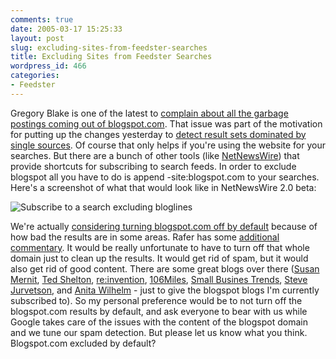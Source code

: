 ```yaml
---
comments: true
date: 2005-03-17 15:25:33
layout: post
slug: excluding-sites-from-feedster-searches
title: Excluding Sites from Feedster Searches
wordpress_id: 466
categories:
- Feedster
---
```


Gregory Blake is one of the latest to [complain about all the garbage postings coming out of blogspot.com](http://www.ezoons.com/2005/03/17/blogger_feedster_spammers_useless.html). That issue was part of the motivation for putting up the changes yesterday to [detect result sets dominated by single sources](http://www.bitsplitter.net/blog/?p=464). Of course that only helps if you're using the website for your searches. But there are a bunch of other tools (like [NetNewsWire](http://ranchero.com/netnewswire/)) that provide shortcuts for subscribing to search feeds. In order to exclude blogspot all you have to do is append -site:blogspot.com to your searches. Here's a screenshot of what that would look like in NetNewsWire 2.0 beta:





![Subscribe to a search excluding bloglines](http://www.bitsplitter.net/blog/images/subwobloglines.jpg)





We're actually [considering turning blogspot.com off by default](http://scott.feedster.com/archives/131-Turning-Blogspot-Off.html) because of how bad the results are in some areas. Rafer has some [additional commentary](http://corp.feedster.com/blog/rafer/archives/2005/03/feedster_blogge.html). It would be really unfortunate to have to turn off that whole domain just to clean up the results. It would get rid of spam, but it would also get rid of good content. There are some great blogs over there ([Susan Mernit](http://susanmernit.blogspot.com/), [Ted Shelton](http://tedshelton.blogspot.com/), [re:invention](http://reinventioninc.blogspot.com/), [106Miles](http://106miles.blogspot.com), [Small Busines Trends](http://www.smallbusinesses.blogspot.com/), [Steve Jurvetson](http://jurvetson.blogspot.com/), and [Anita Wilhelm](http://mobilegirl.blogspot.com/) - just to give the blogspot blogs I'm currently subscribed to). So my personal preference would be to not turn off the blogspot.com results by default, and ask everyone to bear with us while Google takes care of the issues with the content of the blogspot domain and we tune our spam detection. But please let us know what you think. Blogspot.com excluded by default?
